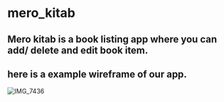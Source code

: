 # mero_kitab

## Mero kitab is a book listing app where you can add/ delete and edit book item.

## here is a example wireframe of our app.

![IMG_7436](https://github.com/rj7shakya/mero_kitab/assets/33741753/2757ffac-baed-4853-98ed-a8b577a2e4a8)
